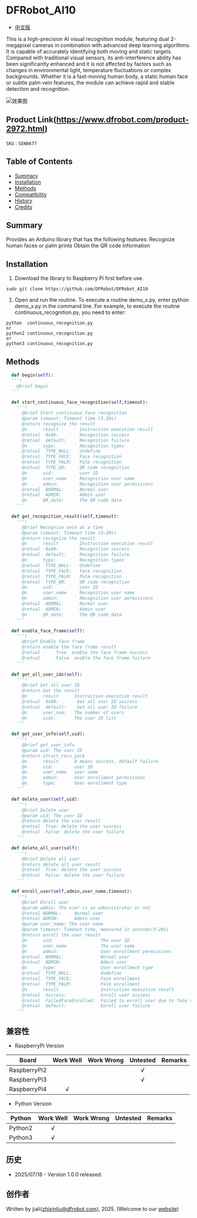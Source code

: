 # DFRobot_AI10
- [中文版](./README_CN.md)

This is a high-precision AI visual recognition module, featuring dual 2-megapixel cameras in combination with advanced deep learning algorithms. It is capable of accurately identifying both moving and static targets. Compared with traditional visual sensors, its anti-interference ability has been significantly enhanced and it is not affected by factors such as changes in environmental light, temperature fluctuations or complex backgrounds. Whether it is a fast-moving human body, a static human face or subtle palm vein features, the module can achieve rapid and stable detection and recognition.

![效果图](../../resources/images/FacePlamQR.jpg)

## Product Link(https://www.dfrobot.com/product-2972.html)

    SKU：SEN0677

## Table of Contents

* [Summary](#Summary)
* [Installation](#Installation)
* [Methods](#Methods)
* [Compatibility](#Compatibility)
* [History](#History)
* [Credits](#Credits)

## Summary

Provides an Arduino library that has the following features:
  Recognize human faces or palm prints
  Obtain the QR code information


## Installation
1. Download the library to Raspberry Pi first before use.

```
sudo git clone https://github.com/DFRobot/DFRobot_AI10
```

1. Open and run the routine. To execute a routine demo_x.py, enter python demo_x.py in the command line. For example, to execute the routine continuous_recognition.py, you need to enter:

```
python  continuous_recognition.py
or 
python2 continuous_recognition.py
or 
python3 continuous_recognition.py
```

## Methods

```python
  def begin(self):
  '''!
    @brief begin 
  '''

  def start_continuous_face_recognition(self,timeout):
    '''!
      @brief Start continuous face recognition
      @param timeout: Timeout time (3-20s)
      @return recognize the result
      @n      result        Instruction execution result
      @retval  0x00:        Recognition success
      @retval  default:     Recognition failure
      @n      type:         Recognition types
      @retval  TYPE_NULL:   Undefine
      @retval  TYPE_FACE:   Face recognition
      @retval  TYPE_PALM:   Palm recognition
      @retval  TYPE_QR:     QR code recognition
      @n      uid:          user ID
      @n      user_name     Recognition user name 
      @n      admin:        Recognition user permissions
      @retval  NORMAL:      Normal user
      @retval  ADMIN:       Admin user
      @n      QR_date:      The QR code data
    '''

  def get_recognition_result(self,timeout):
    '''!
      @brief Recognize once at a time
      @param timeout: Timeout time (3-20s)
      @return recognize the result
      @n      result        Instruction execution result
      @retval  0x00:        Recognition success
      @retval  default:     Recognition failure
      @n      type:         Recognition types
      @retval  TYPE_NULL:   Undefine
      @retval  TYPE_FACE:   Face recognition
      @retval  TYPE_PALM:   Palm recognition
      @retval  TYPE_QR:     QR code recognition
      @n      uid:          user ID
      @n      user_name     Recognition user name 
      @n      admin:        Recognition user permissions
      @retval  NORMAL:      Normal user
      @retval  ADMIN:       Admin user
      @n      QR_date:      The QR code data
    '''

  def enable_face_frame(self):
    '''!
      @brief Enable face frame
      @return enable the face frame result
      @retval      True  enable the face frame success
      @retval      False  enable the face frame failure
    '''
    
  def get_all_user_ids(self):
    '''!
      @brief Get all user ID
      @return Get the result
      @n      result      Instruction execution result
      @retval  0x00:       Get all user ID success
      @retval  default:    Get all user ID failure
      @n      user_num:   The number of users
      @n      uids:       The user ID list
    '''

  def get_user_info(self,uid):
    '''!
      @brief get_user_info
      @param uid: The user ID
      @return struct_recv_pack
      @n      result      0 means success, default failure
      @n      uid:        user ID
      @n      user_name   user name 
      @n      admin:      User enrollment permissions
      @n      type:       User enrollment type
    '''

  def delete_user(self,uid):
    '''!
      @brief Delete user
      @param uid: The user ID
      @return delete the user result
      @retval  True: delete the user success
      @retval  False: delete the user failure
    '''

  def delete_all_user(self):
    '''!
      @brief Delete all user
      @return delete all user result
      @retval  True: delete the user success
      @retval  False: delete the user failure
    '''

  def enroll_user(self,admin,user_name,timeout):
    '''!
      @brief Enroll user
      @param admin: The user is an administrator or not
      @retval NORMAL:     Normal user
      @retval ADMIN:      Admin user
      @param user_name: The user name
      @param timeout: Timeout time, measured in seconds(3-20s)
      @return enroll the user result
      @n      uid:                  The user ID
      @n      user_name             The user name 
      @n      admin:                User enrollment permissions
      @retval  NORMAL:              Normal user
      @retval  ADMIN:               Admin user
      @n      type:                 User enrollment type
      @retval  TYPE_NULL:           Undefine
      @retval  TYPE_FACE:           Face enrollment
      @retval  TYPE_PALM:           Palm enrollment
      @n      result                Instruction execution result
      @retval  Success:             Enroll user success
      @retval  FailedFaceEnrolled:  Failed to enroll user due to face recognition failure
      @retval  default:             Enroll user failure
    '''
```

## 兼容性

* RaspberryPi Version

| Board        | Work Well | Work Wrong | Untested | Remarks |
| ------------ | :-------: | :--------: | :------: | ------- |
| RaspberryPi2 |           |            |    √     |         |
| RaspberryPi3 |           |            |    √     |         |
| RaspberryPi4 |     √     |            |          |         |

* Python Version

| Python  | Work Well | Work Wrong | Untested | Remarks |
| ------- | :-------: | :--------: | :------: | ------- |
| Python2 |     √     |            |          |         |
| Python3 |     √     |            |          |         |


## 历史

- 2025/07/18 - Version 1.0.0 released.

## 创作者

Written by jiali(zhixinliu@dfrobot.com), 2025. (Welcome to our [website](https://www.dfrobot.com/))